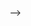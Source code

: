 <!-- ---
title: Test smell detection tools, A systematic mapping study

# event: Wowchemy Conference
# event_url: https://example.org

# location: Wowchemy HQ
# address:
#   street: 450 Serra Mall
#   city: Stanford
#   region: CA
#   postcode: '94305'
#   country: United States


# Talk start and end times.
#   End time can optionally be hidden by prefixing the line with `#`.
date: '2021-01-18T10:00:00Z'
# date_end: '2030-06-01T15:00:00Z'
all_day: false

# Schedule page publish date (NOT talk date).
publishDate: '2021-01-18T00:00:00Z'

# summary: An example talk using Wowchemy's Markdown slides feature.
abstract: 'Test smells are defined as sub-optimal design choices developers make when implementing test cases. Hence, similar to code smells, the research community has produced numerous test smell detection tools to investigate the impact of test smells on the quality and maintenance of test suites. However, little is known about the characteristics, type of smells, target language, and availability of these published tools. In this paper, we provide a detailed catalog of all known, peer-reviewed, test smell detection tools.We start with performing a comprehensive search of peer-reviewed scientific publications to construct a catalog of 22 tools. Then, we perform a comparative analysis to identify the smell types detected by each tool and other salient features that include programming language, testing framework support, detection strategy, and adoption, among others.'



authors: 
  - admin
  - Anthony Peruma
  - Ahmed Aljohani
  - Mazen Alotaibi
  - Mohamed Wiem Mkaouer
  - Ali Ouni
  - Christian D Newman
  - Abdullatif Ghallab
  - Stephanie Ludi 


tags: 
- Test Smells
- Unit Test
- Systematic Mapping
- Detection Tools

# Is this a featured talk? (true/false)
featured: false

# image:
#   caption: 'Image credit: [**Unsplash**](https://unsplash.com/photos/bzdhc5b3Bxs)'
#   focal_point: Right

links:
- name: DOI
  url: https://dl.acm.org/doi/10.1145/3463274.3463335
- name: Prevideo
  url: https://youtu.be/OKIN6CoPSgo
url_pdf: 'https://dl.acm.org/doi/10.1145/3463274.3463335'
# url_code: 'https://github.com/wowchemy/wowchemy-hugo-themes'
url_dataset: 'https://zenodo.org/record/4726288'
# url_poster: '#'
# url_project: ''
# url_slides: ''
# url_source: '#'
url_video: 'https://youtu.be/h9g437vU2gg'
# Markdown Slides (optional).
#   Associate this talk with Markdown slides.
#   Simply enter your slide deck's filename without extension.
#   E.g. `slides = "example-slides"` references `content/slides/example-slides.md`.
#   Otherwise, set `slides = ""`.
# slides: example

# Projects (optional).
#   Associate this post with one or more of your projects.
#   Simply enter your project's folder or file name without extension.
#   E.g. `projects = ["internal-project"]` references `content/project/deep-learning/index.md`.
#   Otherwise, set `projects = []`.
projects:
  - example
---

<!-- {{% callout note %}}
Click on the **Slides** button above to view the built-in slides feature.
{{% /callout %}}

Slides can be added in a few ways:

- **Create** slides using Wowchemy's [_Slides_](https://wowchemy.com/docs/managing-content/#create-slides) feature and link using `slides` parameter in the front matter of the talk file
- **Upload** an existing slide deck to `static/` and link using `url_slides` parameter in the front matter of the talk file
- **Embed** your slides (e.g. Google Slides) or presentation video on this page using [shortcodes](https://wowchemy.com/docs/writing-markdown-latex/).

Further event details, including [page elements](https://wowchemy.com/docs/writing-markdown-latex/) such as image galleries, can be added to the body of this page. -->
 -->
